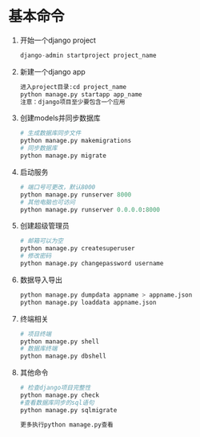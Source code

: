# 基本命令

1. 开始一个django project
   ```python
   django-admin startproject project_name
   ```

2. 新建一个django app
   ```python
   进入project目录:cd project_name
   python manage.py startapp app_name
   注意：django项目至少要包含一个应用
   ```

3. 创建models并同步数据库
   ```python
   # 生成数据库同步文件
   python manage.py makemigrations
   # 同步数据库
   python manage.py migrate
   ```

4. 启动服务

   ```python
   # 端口号可更改，默认8000
   python manage.py runserver 8000
   # 其他电脑也可访问
   python manage.py runserver 0.0.0.0:8000
   ```

5. 创建超级管理员

   ```python
   # 邮箱可以为空
   python manage.py createsuperuser
   # 修改密码 
   python manage.py changepassword username
   ```

6. 数据导入导出

   ```python
   python manage.py dumpdata appname > appname.json
   python manage.py loaddata appname.json
   ```

7. 终端相关

   ```python
   # 项目终端
   python manage.py shell
   # 数据库终端
   python manage.py dbshell
   ```
8. 其他命令
   ```python
   # 检查django项目完整性
   python manage.py check
   #查看数据库同步的sql语句
   python manage.py sqlmigrate

   更多执行python manage.py查看
   ```